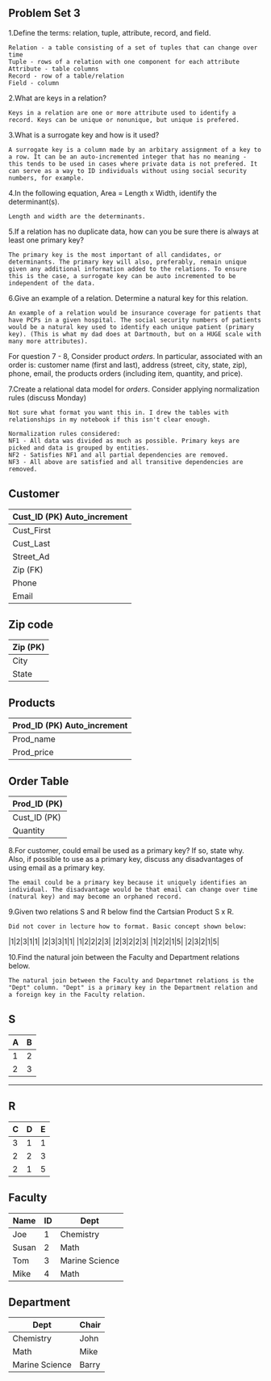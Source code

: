 ## Problem Set 3 

1.Define the terms: relation, tuple, attribute, record, and field.

```
Relation - a table consisting of a set of tuples that can change over time
Tuple - rows of a relation with one component for each attribute
Attribute - table columns
Record - row of a table/relation
Field - column
```

2.What are keys in a relation?

`
Keys in a relation are one or more attribute used to identify a record. Keys can be unique or nonunique, but unique is prefered.
`

3.What is a surrogate key and how is it used?

`
A surrogate key is a column made by an arbitary assignment of a key to a row. It can be an auto-incremented integer that has no meaning - this tends to be used in cases where private data is not prefered. It can serve as a way to ID individuals without using social security numbers, for example.
`

4.In the following equation, Area = Length x Width, identify the determinant(s).

`
Length and width are the determinants.
`

5.If a relation has no duplicate data, how can you be sure there is always at least one primary key?

`
The primary key is the most important of all candidates, or determinants. The primary key will also, preferably, remain unique given any additional information added to the relations. To ensure this is the case, a surrogate key can be auto incremented to be independent of the data. 
`

6.Give an example of a relation.  Determine a natural key for this relation.

`
An example of a relation would be insurance coverage for patients that have PCPs in a given hospital. The social security numbers of patients would be a natural key used to identify each unique patient (primary key). (This is what my dad does at Dartmouth, but on a HUGE scale with many more attributes). 
`

  For question 7 - 8, Consider product *orders*.  In particular, associated with an order is: customer name (first and last), address (street, city, state, zip), phone, email, the products orders (including item, quantity, and price).  

7.Create a relational data model for *orders*.  Consider applying normalization rules (discuss Monday)

`
Not sure what format you want this in. I drew the tables with relationships in my notebook if this isn't clear enough.
`
```
Normalization rules considered: 
NF1 - All data was divided as much as possible. Primary keys are picked and data is grouped by entities.
NF2 - Satisfies NF1 and all partial dependencies are removed.
NF3 - All above are satisfied and all transitive dependencies are removed.
```

Customer
------------
| Cust_ID (PK) Auto_increment |
|---|
| Cust_First  |  
| Cust_Last | 
| Street_Ad | 
| Zip (FK) |
| Phone |
| Email |

Zip code
------------
| Zip (PK) | 
|---|
| City  |  
| State | 

Products
------------
| Prod_ID (PK) Auto_increment | 
|---|
| Prod_name  |  
| Prod_price | 

Order Table
------------
| Prod_ID (PK) |
|---|
| Cust_ID (PK) |
| Quantity |  


8.For customer, could email be used as a primary key?  If so, state why.  Also, if possible to use as a primary key, discuss any disadvantages of using email as a primary key.

`
The email could be a primary key because it uniquely identifies an individual. The disadvantage would be that email can change over time (natural key) and may become an orphaned record. 
`

9.Given two relations S and R below find the Cartsian Product S x R. 

`
Did not cover in lecture how to format. Basic concept shown below:
`

|1|2|3|1|1|
|2|3|3|1|1|
|1|2|2|2|3|
|2|3|2|2|3|
|1|2|2|1|5|
|2|3|2|1|5|


10.Find the natural join between the Faculty and Department relations below.

`
The natural join between the Faculty and Departmnet relations is the "Dept" column. "Dept" is a primary key in the Department relation and a foreign key in the Faculty relation. 
`


S
--------------
| A | B |
|---|---|
| 1 | 2 |
| 2 | 3 |
---------

R
------------
| C | D | E |
|---|---|---|
| 3 | 1 | 1 |
| 2 | 2 | 3 |
| 2 | 1 | 5 |



Faculty
--------------
| Name | ID | Dept |
|-------|----|----------------|
| Joe | 1 | Chemistry |
| Susan | 2 | Math |
| Tom | 3 | Marine Science |
| Mike | 4 | Math |


Department
------------
| Dept | Chair  |
|---|---|
| Chemistry | John |
| Math | Mike |
| Marine Science | Barry |

